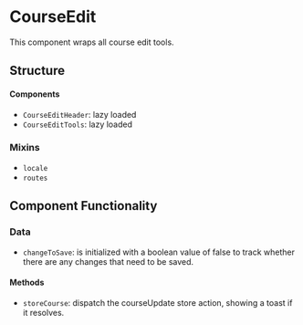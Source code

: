 CourseEdit
===============
This component wraps all course edit tools.

## Structure

#### Components
- `CourseEditHeader`: lazy loaded
- `CourseEditTools`: lazy loaded 

### Mixins
* `locale`
* `routes`

Component Functionality
---------

### Data
- `changeToSave`: is initialized with a boolean value of false to track whether there are any changes that need to be saved.

#### Methods
- `storeCourse`: dispatch the courseUpdate store action, showing a toast if it resolves. 
